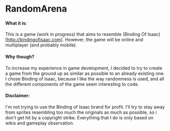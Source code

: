 # RandomArena

#### What it is:


This is a game (work in progress) that aims to resemble (Binding Of Isaac)[http://bindingofisaac.com]. However, the game will be online and multiplayer (and probably mobile).


#### Why though?


To increase my experience in game development, I decided to try to create a game from the ground up as similar as possible to an already existing one. I chose Binding of Isaac, because I like the way randomness is used, and all the different components of the game seem interesting to code.

#### Disclaimer:


I'm not trying to use the Binding of Isaac brand for profit. I'll try to stay away from sprites resembling too much the originals as much as possible, so i don't get hit by a copyright strike. Everything that I do is only based on wikis and gameplay observation.

